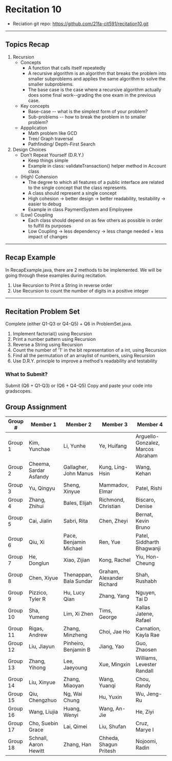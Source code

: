 # Recitation 10
* Reciation git repo: https://github.com/21fa-cit591/recitation10.git
---
## Topics Recap
1. Recursion
    * Concepts
        * A function that calls itself repeatedly
        * A recursive algorithm is an algorithm that breaks the problem into smaller subproblems and applies the same algorithm to solve the smaller subproblems.
        * The base case is the case where a recursive algorithm actually does some final work--grading the one exam in the previous case.
    * Key concepts
        * Base-case -- what is the simplest form of your problem?
        * Sub-problems -- how to break the problem in to smaller problem?
    * Appplication
        * Math problem like GCD
        * Tree/ Graph traversal
        * Pathfinding/ Depth-First Search
2. Design Choices
    * Don't Repeat Yourself (D.R.Y.)
        * Keep things simple
        * Example in class: validateTransaction() helper method in Account class 
    * (High) Cohension
        * The degree to which all features of a public interface are related to the single concept that the class represents.
        * A class should represent a single concept
        * High cohesion -> better design -> better readability, tesitability -> easier to debug
        * Example in class PaymentSystem and Employeee
    * (Low) Coupling 
        * Each class should depend on as few others as possible in order to fulfill its purposes
        * Low Coupling -> less dependency -> less change needed + less impact of changes

---
## Recap Example
In RecapExample.java, there are 2 methods to be implemented. We will be going through these examples during recitation.

1. Use Recursion to Print a String in reverse order
2. Use Recursion to count the number of digits in a positive integer

---
## Recitation Problem Set
Complete (either Q1-Q3 or Q4-Q5) + Q6 in ProblemSet.java. 

1. Implement factorial() using Recursion
2. Print a number pattern using Recursion
3. Reverse a String using Recursion
4. Count the number of '1' in the bit representation of a int, using Recursion
5. Find all the permutation of an arraylist of numbers, using Recursion
6. Use D.R.Y. principle to improve a method's readability and testability

### What to Submit?
Submit (Q6 + Q1-Q3) or (Q6 + Q4-Q5)
Copy and paste your code into gradscopes.

## Group Assignment
Group # | Member 1 | Member 2 | Member 3 | Member 4
--------|----------|----------|----------|---------
Group 1 | Kim, Yunchae | Li, Yunhe | Ye, Huifang | Arguello-Gonzalez, Marcos Abraham
Group 2 | Cheema, Sardar Asfandy | Gallagher, John Manus | Kung, Ling-Hsin | Wang, Kehan
Group 3 | Yu, Qingyu | Sheng, Xinyue | Mammadov, Elmar | Patel, Rishi
Group 4 | Zhang, Zhihui | Bales, Elijah | Richmond, Christian | Biscaro, Denise
Group 5 | Cai, Jialin | Sabri, Rita | Chen, Zheyi | Bernat, Kevin Bruno
Group 6 | Qiu, Xi | Pace, Benjamin Michael | Ren, Yue | Patel, Siddharth Bhagwanji
Group 7 | He, Donglun | Xiao, Zijian | Kong, Rachel | Yiu, Hon-Cheung
Group 8 | Chen, Xiyue | Thenappan, Bala Sundar | Graham, Alexander Richard | Shah, Rushabh
Group 9 | Pizzico, Tyler R | Hu, Lucy Qian | Zhang, Yang | Nguyen, Tai D
Group 10 | Sha, Yumeng | Lim, Xi Zhen | Tims, George | Kallas Jatene, Rafael
Group 11 | Rigas, Andrew | Zhang, Minzheng | Choi, Jae Ho | Carnation, Kayla Rae
Group 12 | Liu, Jiayun | Pinheiro, Benjamin B | Jiang, Yao | Guo, Zhaosen
Group 13 | Zhang, Yihong | Lee, Jaeyoung | Xue, Mingxin | Williams, Levester Randall
Group 14 | Liu, Xinyue | Zhang, Miaoyan | Wang, Yuanqi | Chou, Randy
Group 15 | Qiu, Chengzhuo | Ng, Wai Chung | Hu, Yuxin | Wu, Jeng-Ru
Group 16 | Wang, Liujia | Huang, Wenyi | Wang, An-Jie | He, Ziyi
Group 17 | Cho, Suebin Grace | Lai, Qimei | Liu, Shufan | Cruz, Marye I
Group 18 | Schnall, Aaron Hewitt | Zhang, Han | Chheda, Shagun Pritesh | Nojoomi, Radin
